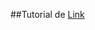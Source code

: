 ##Tutorial de 
[Link](https://fernando-gaitan.com.ar/aplicacion-crud-con-vue-js-y-codeigniter-segunda-parte/)
